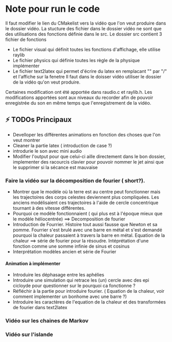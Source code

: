 # Note pour run le code
Il faut modifier le lien du CMakelist vers la vidéo que l'on veut produire dans le dossier vidéo.
La stucture des fichier dans le dossier vidéo ne sont que des utilisations des fonctions définie dans le src.
Le dossier src contient 3 fichier de fonctions
  - Le fichier visual qui définit toutes les fonctions d'affichage, elle utilise raylib
  - Le fichier physics qui définie toutes les règle de la physique implémenter
  - Le fichier text2latex qui permet d'écrire du latex en remplacant "\" par "/" et l'affiche sur la fenetre
Il faut dans le doisser vidéo utiliser le dossier de la vidéo qu'on veut produire. 

Certaines modification ont été apportée dans raudio.c et raylib.h. Les modifications apportées sont aux niveaux du recorder afin de pouvoir enregistrée du son en même temps que l'enregistrement de la vidéo.
  
## ⚡ TODOs Principaux
  - Develloper les différentes animations en fonction des choses que l'on veut montrer
  - Cleaner la partie latex ( introduction de case ?)
  - introdurie le son avec mini audio
  - Modifier l'output pour que celui-ci aille directement dans le bon dossier, implementer des racourcis clavier pour pouvoir nommer le jet ainsi que le supprimer si la sécance est mauvaise
  
### Faire la vidéo sur la décomposition de fourier ( short?).
- Montrer que le modèle où la terre est au centre peut fonctionner mais les trajectoires des corps celestes deviennent plus compliquées. Les anciens modélisaient ces trajectoires à l'aide de cercle concentrique tournant à des vitesse différentes.
- Pourquoi ce modèle fonctionnaient ( qui plus est à l'époque mieux que le modèle héliocentrée) ==> Decomposition de fourier
- Introduction de Fourrier. Histoire tout aussi fausse que Newton et sa pomme. Fourrier s'est brulé avec une barre en métal et s'est demandé pourquoi la chaleur passaient à travers la barre en métal. Equation de la chaleur ==> série de fourier pour la résoudre. Intéprétation d'une fonction comme une somme infinie de sinus et cosinus
- Interprétation modèles ancien et série de Fourier
#### Animation à implémenter
- Introduire les déphasage entre les aphélies
- Introduire une simulation qui retrace les (un) cercle avec des epi cicloyde pour questionner sur le pourquoi ca fonctionne ?
- Réfléchir à la partie pour introduire fourier. ( Equation de la chaleur, voir comment implementer un bonhome avec une barre ?)
- Introduire les caractères  de l'equation de la chaleur et des transformées de fourier dans text2latex 
  
### Vidéo sur les chaines de Markov

### Vidéo sur l'islande
